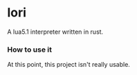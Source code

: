 # lori

A lua5.1 interpreter written in rust.

### How to use it

At this point, this project isn't really usable.
